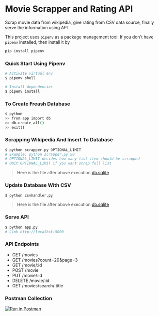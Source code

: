 # Movie Scrapper and Rating API
Scrap movie data from wikipedia, give rating from CSV data source, finally serve the information using API 

This project uses `pipenv` as a package management tool. If you don't have `pipenv` installed, then install it by

``` bash
pip install pipenv
```

### Quick Start Using Pipenv

``` bash
# Activate virtual env
$ pipenv shell

# Install dependencies
$ pipenv install
```

### To Create Freash Database
``` bash
$ python
>> from app import db
>> db.create_all()
>> exit()
```

### Scrapping Wikipedia And Insert To Database
``` bash
$ python scrapper.py OPTIONAL_LIMIT
# Example: python scrapper.py 50
# OPTIONAL_LIMIT decides how many list item should be scrapped
# Omit OPTIONAL_LIMIT if you want scrap full list
```

> Here is the file after above execution [db.sqlite](pre-generated/01-after-scrapping-wiki/db.sqlite)

### Update Database With CSV
``` bash
$ python csvhandler.py
```

> Here is the file after above execution [db.sqlite](pre-generated/02-after-csv-update/db.sqlite)

### Serve API 
``` bash
$ python app.py
# Link http://localhst:5000
```

### API Endpoints

* GET     /movies
* GET     /movies?count=20&page=3
* GET     /movie/:id
* POST    /movie
* PUT     /movie/:id
* DELETE  /movie/:id
* GET     /movies/search/:title

### Postman Collection
[![Run in Postman](https://run.pstmn.io/button.svg)](https://app.getpostman.com/run-collection/e96ec3418a4daaf57f88)
